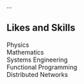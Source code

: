 ...

## Likes and Skills
Physics  
Mathematics  
Systems Engineering   
Functional Programming   
Distributed Networks

